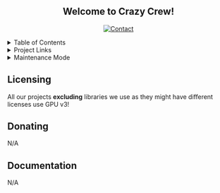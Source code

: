 <div align="center">

  <h2 align="center">Welcome to Crazy Crew!</h2>

[![Contact][discord-shield]][discord-url]

</div>

<!-- Table of Contents -->

<details>
  <summary>Table of Contents</summary>
  <ol>
    <li><a href="#licensing">License</a></li>
    <li><a href="#documentation">Documentation</a></li>
    <li><a href="#donating">Donations</a></li>
  </ol>
</details>

<details>
  <summary>Project Links</summary>
   <ol>
    <li><a href="https://github.com/Crazy-Crew/Crazy-Enchantments">CrazyEnchantments</a></li>
    <li><a href="https://github.com/Crazy-Crew/Crazy-Auctions">CrazyAuctions</a></li>
    <li><a href="https://github.com/Crazy-Crew/Crazy-Envoys">CrazyEnvoys</a></li>
    <li><a href="https://github.com/Crazy-Crew/Crazy-Crates">CrazyCrates</a></li>
    <li><a href="https://github.com/Crazy-Crew/Vouchers">Vouchers</a></li>
   </ol>
</details>

<details>
  <summary>Maintenance Mode</summary>
   <ol>
     <li><a href="https://github.com/Crazy-Crew/EpicSellChest">EpicSellChest</a></li>
     <li><a href="https://github.com/Crazy-Crew/BlockParticles">BlockParticles</a></li>
     <li><a href="https://github.com/Crazy-Crew/CrazyWarps">CrazyWarps</a></li>
   </ol>
</details>

## Licensing
All our projects **excluding** libraries we use as they might have different licenses use GPU v3!

## Donating
N/A

## Documentation
N/A

[discord-shield]: https://img.shields.io/discord/182615261403283459.svg?style=for-the-badge
[discord-url]: https://discord.badbones69.com
